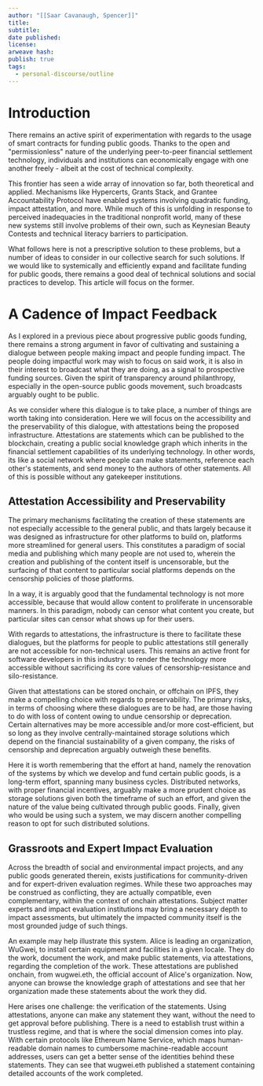 ```yaml
---
author: "[[Saar Cavanaugh, Spencer]]"
title:
subtitle:
date published:
license:
arweave hash:
publish: true
tags:
  - personal-discourse/outline
---
```


# Introduction

There remains an active spirit of experimentation with regards to the usage of smart contracts for funding public goods. Thanks to the open and "permissionless" nature of the underlying peer-to-peer financial settlement technology, individuals and institutions can economically engage with one another freely - albeit at the cost of technical complexity.

This frontier has seen a wide array of innovation so far, both theoretical and applied. Mechanisms like Hypercerts, Grants Stack, and Grantee Accountability Protocol have enabled systems involving quadratic funding, impact attestation, and more. While much of this is unfolding in response to perceived inadequacies in the traditional nonprofit world, many of these new systems still involve problems of their own, such as Keynesian Beauty Contests and technical literacy barriers to participation.

What follows here is not a prescriptive solution to these problems, but a number of ideas to consider in our collective search for such solutions. If we would like to systemically and efficiently expand and facilitate funding for public goods, there remains a good deal of technical solutions and social practices to develop. This article will focus on the former.

# A Cadence of Impact Feedback

As I explored in a previous piece about progressive public goods funding, there remains a strong argument in favor of cultivating and sustaining a dialogue between people making impact and people funding impact. The people doing impactful work may wish to focus on said work, it is also in their interest to broadcast what they are doing, as a signal to prospective funding sources. Given the spirit of transparency around philanthropy, especially in the open-source public goods movement, such broadcasts arguably ought to be public.

As we consider where this dialogue is to take place, a number of things are worth taking into consideration. Here we will focus on the accessibility and the preservability of this dialogue, with attestations being the proposed infrastructure. Attestations are statements which can be published to the blockchain, creating a public social knowledge graph which inherits in the financial settlement capabilities of its underlying technology. In other words, its like a social network where people can make statements, reference each other's statements, and send money to the authors of other statements. All of this is possible without any gatekeeper institutions.

## Attestation Accessibility and Preservability

The primary mechanisms facilitating the creation of these statements are not especially accessible to the general public, and thats largely because it was designed as infrastructure for other platforms to build on, platforms more streamlined for general users. This constitutes a paradigm of social media and publishing which many people are not used to, wherein the creation and publishing of the content itself is uncensorable, but the surfacing of that content to particular social platforms depends on the censorship policies of those platforms.

In a way, it is arguably good that the fundamental technology is not more accessible, because that would allow content to proliferate in uncensorable manners. In this paradigm, nobody can censor what content you create, but particular sites can censor what shows up for their users.

With regards to attestations, the infrastructure is there to facilitate these dialogues, but the platforms for people to public attestations still generally are not accessible for non-technical users. This remains an active front for software developers in this industry: to render the technology more accessible without sacrificing its core values of censorship-resistance and silo-resistance.

Given that attestations can be stored onchain, or offchain on IPFS, they make a compelling choice with regards to preservability. The primary risks, in terms of choosing where these dialogues are to be had, are those having to do with loss of content owing to undue censorship or deprecation. Certain alternatives may be more accessible and/or more cost-efficient, but so long as they involve centrally-maintained storage solutions which depend on the financial sustainability of a given company, the risks of censorship and deprecation arguably outweigh these benefits.

Here it is worth remembering that the effort at hand, namely the renovation of the systems by which we develop and fund certain public goods, is a long-term effort, spanning many business cycles. Distributed networks, with proper financial incentives, arguably make a more prudent choice as storage solutions given both the timeframe of such an effort, and given the nature of the value being cultivated through public goods. Finally, given who would be using such a system, we may discern another compelling reason to opt for such distributed solutions.

## Grassroots and Expert Impact Evaluation

Across the breadth of social and environmental impact projects, and any public goods generated therein, exists justifications for community-driven and for expert-driven evaluation regimes. While these two approaches may be construed as conflicting, they are actually compatible, even complementary, within the context of onchain attestations. Subject matter experts and impact evaluation institutions may bring a necessary depth to impact assessments, but ultimately the impacted community itself is the most grounded judge of such things.

An example may help illustrate this system. Alice is leading an organization, WuGwei, to install certain equipment and facilities in a given locale. They do the work, document the work, and make public statements, via attestations, regarding the completion of the work. These attestations are published onchain, from wugwei.eth, the official account of Alice's organization. Now, anyone can browse the knowledge graph of attestations and see that her organization made these statements about the work they did.

Here arises one challenge: the verification of the statements. Using attestations, anyone can make any statement they want, without the need to get approval before publishing. There is a need to establish trust within a trustless regime, and that is where the social dimension comes into play. With certain protocols like Ethereum Name Service, which maps human-readable domain names to cumbersome machine-readable account addresses, users can get a better sense of the identities behind these statements. They can see that wugwei.eth published a statement containing detailed accounts of the work completed.
